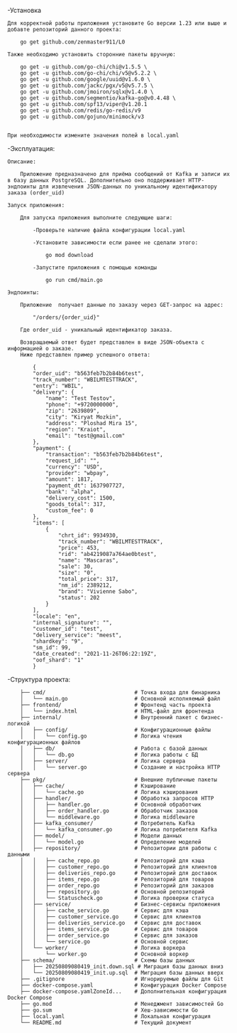 -Установка

    Для корректной работы приложения установите Go версии 1.23 или выше и добавте репозиторий данного проекта: 
        
        go get github.com/zenmaster911/L0

    Также необходимо установить сторонние пакеты вручную:

        go get -u github.com/go-chi/chi@v1.5.5 \
        go get -u github.com/go-chi/chi/v5@v5.2.2 \
        go get -u github.com/google/uuid@v1.6.0 \
        go get -u github.com/jackc/pgx/v5@v5.7.5 \
        go get -u github.com/jmoiron/sqlx@v1.4.0 \
        go get -u github.com/segmentio/kafka-go@v0.4.48 \
        go get -u github.com/spf13/viper@v1.20.1
		go get -u github.com/redis/go-redis/v9
		go get -u github.com/gojuno/minimock/v3
    
  	
	При необходимости измените значения полей в local.yaml

-Эксплуатация:

	Описание:

	 	Приложение предназначено для приёма сообщений от Kafka и записи их в базу данных PostgreSQL. Дополнительно оно поддерживает HTTP-эндпоинты для извлечения JSON-данных по уникальному идентификатору заказа (order_uid)

	Запуск приложения:

		Для запуска приложения выполните следующие шаги:
		
			-Проверьте наличие файла конфигурации local.yaml

			-Установите зависимости если ранее не сделали этого:

				go mod download
		
			-Запустите приложения с помощью команды 

				go run cmd/main.go

	Эндпоинты:

		Приложение  получает данные по заказу через GET-запрос на адрес:

			"/orders/{order_uid}"
		
		Где order_uid - уникальный идентификатор заказа.
		
		Возвращаемый ответ будет представлен в виде JSON-объекта с информацией о заказе. 
		Ниже представлен пример успешного ответа:

			{
			"order_uid": "b563feb7b2b84b6test",
			"track_number": "WBILMTESTTRACK",
			"entry": "WBIL",
			"delivery": {
				"name": "Test Testov",
				"phone": "+9720000000",
				"zip": "2639809",
				"city": "Kiryat Mozkin",
				"address": "Ploshad Mira 15",
				"region": "Kraiot",
				"email": "test@gmail.com"
			},
			"payment": {
				"transaction": "b563feb7b2b84b6test",
				"request_id": "",
				"currency": "USD",
				"provider": "wbpay",
				"amount": 1817,
				"payment_dt": 1637907727,
				"bank": "alpha",
				"delivery_cost": 1500,
				"goods_total": 317,
				"custom_fee": 0
			},
			"items": [
				{
					"chrt_id": 9934930,
					"track_number": "WBILMTESTTRACK",
					"price": 453,
					"rid": "ab4219087a764ae0btest",
					"name": "Mascaras",
					"sale": 30,
					"size": "0",
					"total_price": 317,
					"nm_id": 2389212,
					"brand": "Vivienne Sabo",
					"status": 202
				}
			],
			"locale": "en",
			"internal_signature": "",
			"customer_id": "test",
			"delivery_service": "meest",
			"shardkey": "9",
			"sm_id": 99,
			"date_created": "2021-11-26T06:22:19Z",
			"oof_shard": "1"
			}

-Структура проекта:
		
		├── cmd/                  			# Точка входа для бинарника
		│   └── main.go            			# Основной исполняемый файл
		├── frontend/              			# Фронтенд часть проекта
		│   └── index.html         			# HTML-файл для фронтенда
		├── internal/             			# Внутренний пакет с бизнес-логикой
		│   ├── config/           			# Конфигурационные файлы
		│   │   └── config.go     			# Логика чтения конфигурационных файлов
		│   ├── db/               			# Работа с базой данных
		│   │   └── db.go         			# Логика работы с БД
		│   ├── server/           			# Логика сервера
		│   │   └── server.go     			# Создание и настройка HTTP сервера
		├── pkg/                  			# Внешние публичные пакеты
		│   ├── cache/            			# Кэширование
		│   │   └── cache.go      			# Логика кэширования
		│   ├── handler/          			# Обработка запросов HTTP
		│   │   ├── handler.go     			# Основной обработчик
		│   │   ├── order_handler.go 		# Обработчик заказов
		│   │   └── middleware.go  			# Логика middleware
		│   ├── kafka_consumer/    			# Потребитель Kafka
		│   │   └── kafka_consumer.go 		# Логика потребителя Kafka
		│   ├── model/            			# Модели данных
		│   │   └── model.go      			# Определение моделей
		│   ├── repository/       			# Репозитории для работы с данными
		│   │   ├── cache_repo.go  			# Репозиторий для кэша
		│   │   ├── customer_repo.go 		# Репозиторий для клиентов
		│   │   ├── deliveries_repo.go 		# Репозиторий для доставок
		│   │   ├── items_repo.go  			# Репозиторий для товаров
		│   │   ├── order_repo.go  			# Репозиторий для заказов
		│   │   ├── repository.go  			# Основной репозиторий
		│   │   └── Statuscheck.go 			# Логика проверки статуса
		│   ├── service/          			# Бизнес-сервисы приложения
		│   │   ├── cache_service.go 		# Сервис для кэша
		│   │   ├── customer_service.go 	# Сервис для клиентов
		│   │   ├── deliveries_service.go 	# Сервис для доставок
		│   │   ├── items_service.go 		# Сервис для товаров
		│   │   ├── order_service.go 		# Сервис для заказов
		│   │   └── service.go    			# Основной сервис
		│   └── worker/           			# Логика воркера
		│       └── worker.go      			# Основной воркер
		├── schema/               			# Схемы базы данных
		│   ├── 20250809080419_init.down.sql # Миграция базы данных вниз
		│   └── 20250809080419_init.up.sql 	# Миграция базы данных вверх
		├── .gitignore            			# Игнорируемые файлы для Git
		├── docker-compose.yaml    			# Конфигурация Docker Compose
		├── docker-compose.yamlZoneId... 	# Дополнительная конфигурация Docker Compose
		├── go.mod                			# Менеджмент зависимостей Go
		├── go.sum                			# Хеш-зависимости Go
		├── local.yaml            			# Локальная конфигурация
		└── README.md             			# Текущий документ




